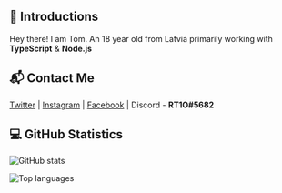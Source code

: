 ## 👋 Introductions

Hey there! I am Tom. An 18 year old from Latvia primarily working with **TypeScript** & **Node.js**

## 📬 Contact Me

[Twitter](https://twitter.com/sparrow_but_man) | [Instagram](https://instagram.com/tomszir) | [Facebook](https://www.facebook.com/profile.php?id=100012095777178) | Discord - **RT1O#5682**
## 💻 GitHub Statistics

![GitHub stats](https://github-readme-stats.vercel.app/api?username=tomszir&show_icons=true&theme=gruvbox)

![Top languages](https://github-readme-stats.vercel.app/api/top-langs/?username=tomszir&layout=compact&theme=gruvbox)
